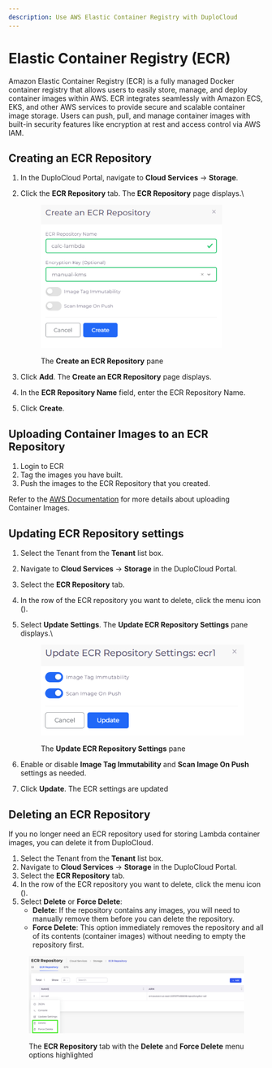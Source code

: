 ```yaml
---
description: Use AWS Elastic Container Registry with DuploCloud
---
```


# Elastic Container Registry (ECR)

Amazon Elastic Container Registry (ECR) is a fully managed Docker container registry that allows users to easily store, manage, and deploy container images within AWS. ECR integrates seamlessly with Amazon ECS, EKS, and other AWS services to provide secure and scalable container image storage. Users can push, pull, and manage container images with built-in security features like encryption at rest and access control via AWS IAM.

## Creating an ECR Repository <a href="#id-0-toc-title" id="id-0-toc-title"></a>

1. In the DuploCloud Portal, navigate to **Cloud Services** -> **Storage**.
2.  Click the **ECR Repository** tab. The **ECR Repository** page displays.\


    <div align="left"><figure><img src="../../../.gitbook/assets/L3.png" alt="" width="357"><figcaption><p>The <strong>Create an ECR Repository</strong> pane</p></figcaption></figure></div>
3. Click **Add**. The **Create an ECR Repository** page displays.
4. In the **ECR Repository Name** field, enter the ECR Repository Name.
5. Click **Create**.

## Uploading Container Images to an ECR Repository <a href="#id-0-toc-title" id="id-0-toc-title"></a>

1. Login to ECR
2. Tag the images you have built.
3. Push the images to the ECR Repository that you created.

Refer to the [AWS Documentation](https://docs.aws.amazon.com/AmazonECR/latest/userguide/docker-push-ecr-image.html) for more details about uploading Container Images.

## Updating ECR Repository settings

1. Select the Tenant from the **Tenant** list box.
2. Navigate to **Cloud Services** -> **Storage** in the DuploCloud Portal.
3. Select the **ECR Repository** tab.
4. In the row of the ECR repository you want to delete, click the menu icon (<img src="../../../.gitbook/assets/menu icon (3).avif" alt="" data-size="line">).
5.  Select **Update Settings**. The **Update ECR Repository Settings** pane displays.\


    <div align="left"><figure><img src="../../../.gitbook/assets/Screenshot (26).png" alt="" width="401"><figcaption><p>The <strong>Update ECR Repository Settings</strong> pane</p></figcaption></figure></div>
6. Enable or disable **Image Tag Immutability** and **Scan Image On Push** settings as needed.&#x20;
7. Click **Update**. The ECR settings are updated

## Deleting an ECR Repository

If you no longer need an ECR repository used for storing Lambda container images, you can delete it from DuploCloud.&#x20;

1. Select the Tenant from the **Tenant** list box.
2. Navigate to **Cloud Services** -> **Storage** in the DuploCloud Portal.
3. Select the **ECR Repository** tab.
4. In the row of the ECR repository you want to delete, click the menu icon (<img src="../../../.gitbook/assets/menu icon (3).avif" alt="" data-size="line">).
5. Select **Delete** or **Force Delete**:
   * **Delete**: If the repository contains any images, you will need to manually remove them before you can delete the repository.
   * **Force Delete**: This option immediately removes the repository and all of its contents (container images) without needing to empty the repository first.

<figure><img src="../../../.gitbook/assets/ECR.png" alt=""><figcaption><p>The <strong>ECR Repository</strong> tab with the <strong>Delete</strong> and <strong>Force Delete</strong> menu options highlighted</p></figcaption></figure>

